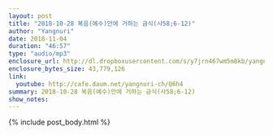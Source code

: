 ```yaml
---
layout: post
title: "2018-10-28 복음(예수)안에 거하는 금식(사58;6-12)"
author: "Yangnuri"
date: 2018-11-04
duration: "46:57"
type: "audio/mp3"
enclosure_url: http://dl.dropboxusercontent.com/s/y7jrn467wm5m8kb/yangnurichurch181028.mp3
enclosure_bytes_size: 43,779,126
link:
  youtube: http://cafe.daum.net/yangnuri-ch/Q6h4
summary: 2018-10-28 복음(예수)안에 거하는 금식(사58;6-12)
show_notes:
---
```


{% include post_body.html %}
